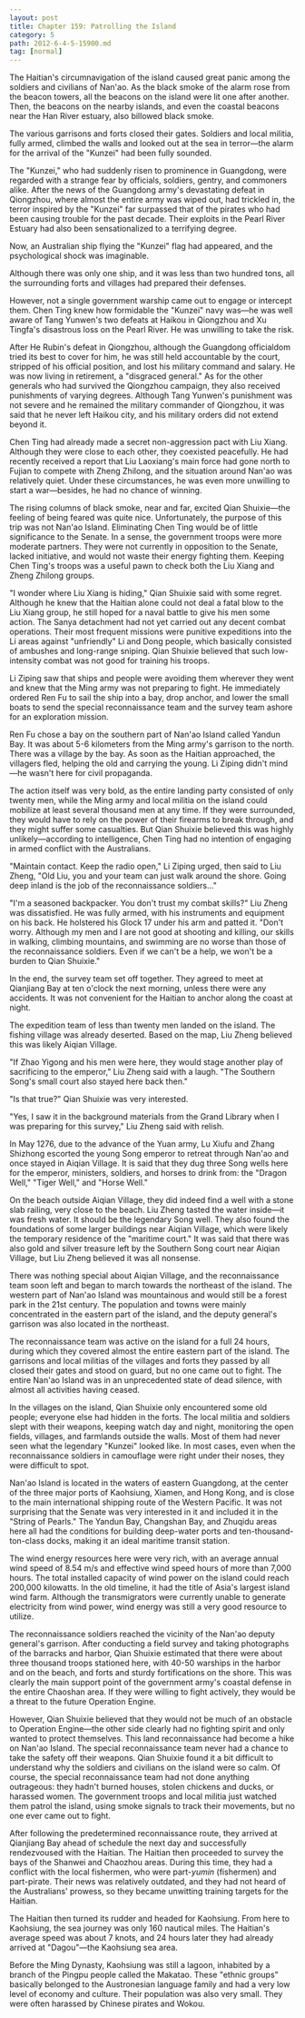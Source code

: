```yaml
---
layout: post
title: Chapter 159: Patrolling the Island
category: 5
path: 2012-6-4-5-15900.md
tag: [normal]
---
```


The Haitian's circumnavigation of the island caused great panic among the soldiers and civilians of Nan'ao. As the black smoke of the alarm rose from the beacon towers, all the beacons on the island were lit one after another. Then, the beacons on the nearby islands, and even the coastal beacons near the Han River estuary, also billowed black smoke.

The various garrisons and forts closed their gates. Soldiers and local militia, fully armed, climbed the walls and looked out at the sea in terror—the alarm for the arrival of the "Kunzei" had been fully sounded.

The "Kunzei," who had suddenly risen to prominence in Guangdong, were regarded with a strange fear by officials, soldiers, gentry, and commoners alike. After the news of the Guangdong army's devastating defeat in Qiongzhou, where almost the entire army was wiped out, had trickled in, the terror inspired by the "Kunzei" far surpassed that of the pirates who had been causing trouble for the past decade. Their exploits in the Pearl River Estuary had also been sensationalized to a terrifying degree.

Now, an Australian ship flying the "Kunzei" flag had appeared, and the psychological shock was imaginable.

Although there was only one ship, and it was less than two hundred tons, all the surrounding forts and villages had prepared their defenses.

However, not a single government warship came out to engage or intercept them. Chen Ting knew how formidable the "Kunzei" navy was—he was well aware of Tang Yunwen's two defeats at Haikou in Qiongzhou and Xu Tingfa's disastrous loss on the Pearl River. He was unwilling to take the risk.

After He Rubin's defeat in Qiongzhou, although the Guangdong officialdom tried its best to cover for him, he was still held accountable by the court, stripped of his official position, and lost his military command and salary. He was now living in retirement, a "disgraced general." As for the other generals who had survived the Qiongzhou campaign, they also received punishments of varying degrees. Although Tang Yunwen's punishment was not severe and he remained the military commander of Qiongzhou, it was said that he never left Haikou city, and his military orders did not extend beyond it.

Chen Ting had already made a secret non-aggression pact with Liu Xiang. Although they were close to each other, they coexisted peacefully. He had recently received a report that Liu Laoxiang's main force had gone north to Fujian to compete with Zheng Zhilong, and the situation around Nan'ao was relatively quiet. Under these circumstances, he was even more unwilling to start a war—besides, he had no chance of winning.

The rising columns of black smoke, near and far, excited Qian Shuixie—the feeling of being feared was quite nice. Unfortunately, the purpose of this trip was not Nan'ao Island. Eliminating Chen Ting would be of little significance to the Senate. In a sense, the government troops were more moderate partners. They were not currently in opposition to the Senate, lacked initiative, and would not waste their energy fighting them. Keeping Chen Ting's troops was a useful pawn to check both the Liu Xiang and Zheng Zhilong groups.

"I wonder where Liu Xiang is hiding," Qian Shuixie said with some regret. Although he knew that the Haitian alone could not deal a fatal blow to the Liu Xiang group, he still hoped for a naval battle to give his men some action. The Sanya detachment had not yet carried out any decent combat operations. Their most frequent missions were punitive expeditions into the Li areas against "unfriendly" Li and Dong people, which basically consisted of ambushes and long-range sniping. Qian Shuixie believed that such low-intensity combat was not good for training his troops.

Li Ziping saw that ships and people were avoiding them wherever they went and knew that the Ming army was not preparing to fight. He immediately ordered Ren Fu to sail the ship into a bay, drop anchor, and lower the small boats to send the special reconnaissance team and the survey team ashore for an exploration mission.

Ren Fu chose a bay on the southern part of Nan'ao Island called Yandun Bay. It was about 5-6 kilometers from the Ming army's garrison to the north. There was a village by the bay. As soon as the Haitian approached, the villagers fled, helping the old and carrying the young. Li Ziping didn't mind—he wasn't here for civil propaganda.

The action itself was very bold, as the entire landing party consisted of only twenty men, while the Ming army and local militia on the island could mobilize at least several thousand men at any time. If they were surrounded, they would have to rely on the power of their firearms to break through, and they might suffer some casualties. But Qian Shuixie believed this was highly unlikely—according to intelligence, Chen Ting had no intention of engaging in armed conflict with the Australians.

"Maintain contact. Keep the radio open," Li Ziping urged, then said to Liu Zheng, "Old Liu, you and your team can just walk around the shore. Going deep inland is the job of the reconnaissance soldiers..."

"I'm a seasoned backpacker. You don't trust my combat skills?" Liu Zheng was dissatisfied. He was fully armed, with his instruments and equipment on his back. He holstered his Glock 17 under his arm and patted it. "Don't worry. Although my men and I are not good at shooting and killing, our skills in walking, climbing mountains, and swimming are no worse than those of the reconnaissance soldiers. Even if we can't be a help, we won't be a burden to Qian Shuixie."

In the end, the survey team set off together. They agreed to meet at Qianjiang Bay at ten o'clock the next morning, unless there were any accidents. It was not convenient for the Haitian to anchor along the coast at night.

The expedition team of less than twenty men landed on the island. The fishing village was already deserted. Based on the map, Liu Zheng believed this was likely Aiqian Village.

"If Zhao Yigong and his men were here, they would stage another play of sacrificing to the emperor," Liu Zheng said with a laugh. "The Southern Song's small court also stayed here back then."

"Is that true?" Qian Shuixie was very interested.

"Yes, I saw it in the background materials from the Grand Library when I was preparing for this survey," Liu Zheng said with relish.

In May 1276, due to the advance of the Yuan army, Lu Xiufu and Zhang Shizhong escorted the young Song emperor to retreat through Nan'ao and once stayed in Aiqian Village. It is said that they dug three Song wells here for the emperor, ministers, soldiers, and horses to drink from: the "Dragon Well," "Tiger Well," and "Horse Well."

On the beach outside Aiqian Village, they did indeed find a well with a stone slab railing, very close to the beach. Liu Zheng tasted the water inside—it was fresh water. It should be the legendary Song well. They also found the foundations of some larger buildings near Aiqian Village, which were likely the temporary residence of the "maritime court." It was said that there was also gold and silver treasure left by the Southern Song court near Aiqian Village, but Liu Zheng believed it was all nonsense.

There was nothing special about Aiqian Village, and the reconnaissance team soon left and began to march towards the northeast of the island. The western part of Nan'ao Island was mountainous and would still be a forest park in the 21st century. The population and towns were mainly concentrated in the eastern part of the island, and the deputy general's garrison was also located in the northeast.

The reconnaissance team was active on the island for a full 24 hours, during which they covered almost the entire eastern part of the island. The garrisons and local militias of the villages and forts they passed by all closed their gates and stood on guard, but no one came out to fight. The entire Nan'ao Island was in an unprecedented state of dead silence, with almost all activities having ceased.

In the villages on the island, Qian Shuixie only encountered some old people; everyone else had hidden in the forts. The local militia and soldiers slept with their weapons, keeping watch day and night, monitoring the open fields, villages, and farmlands outside the walls. Most of them had never seen what the legendary "Kunzei" looked like. In most cases, even when the reconnaissance soldiers in camouflage were right under their noses, they were difficult to spot.

Nan'ao Island is located in the waters of eastern Guangdong, at the center of the three major ports of Kaohsiung, Xiamen, and Hong Kong, and is close to the main international shipping route of the Western Pacific. It was not surprising that the Senate was very interested in it and included it in the "String of Pearls." The Yandun Bay, Changshan Bay, and Zhuqidu areas here all had the conditions for building deep-water ports and ten-thousand-ton-class docks, making it an ideal maritime transit station.

The wind energy resources here were very rich, with an average annual wind speed of 8.54 m/s and effective wind speed hours of more than 7,000 hours. The total installed capacity of wind power on the island could reach 200,000 kilowatts. In the old timeline, it had the title of Asia's largest island wind farm. Although the transmigrators were currently unable to generate electricity from wind power, wind energy was still a very good resource to utilize.

The reconnaissance soldiers reached the vicinity of the Nan'ao deputy general's garrison. After conducting a field survey and taking photographs of the barracks and harbor, Qian Shuixie estimated that there were about three thousand troops stationed here, with 40-50 warships in the harbor and on the beach, and forts and sturdy fortifications on the shore. This was clearly the main support point of the government army's coastal defense in the entire Chaoshan area. If they were willing to fight actively, they would be a threat to the future Operation Engine.

However, Qian Shuixie believed that they would not be much of an obstacle to Operation Engine—the other side clearly had no fighting spirit and only wanted to protect themselves. This land reconnaissance had become a hike on Nan'ao Island. The special reconnaissance team never had a chance to take the safety off their weapons. Qian Shuixie found it a bit difficult to understand why the soldiers and civilians on the island were so calm. Of course, the special reconnaissance team had not done anything outrageous: they hadn't burned houses, stolen chickens and ducks, or harassed women. The government troops and local militia just watched them patrol the island, using smoke signals to track their movements, but no one ever came out to fight.

After following the predetermined reconnaissance route, they arrived at Qianjiang Bay ahead of schedule the next day and successfully rendezvoused with the Haitian. The Haitian then proceeded to survey the bays of the Shanwei and Chaozhou areas. During this time, they had a conflict with the local fishermen, who were part-_yumin_ (fishermen) and part-pirate. Their news was relatively outdated, and they had not heard of the Australians' prowess, so they became unwitting training targets for the Haitian.

The Haitian then turned its rudder and headed for Kaohsiung. From here to Kaohsiung, the sea journey was only 160 nautical miles. The Haitian's average speed was about 7 knots, and 24 hours later they had already arrived at "Dagou"—the Kaohsiung sea area.

Before the Ming Dynasty, Kaohsiung was still a lagoon, inhabited by a branch of the Pingpu people called the Makatao. These "ethnic groups" basically belonged to the Austronesian language family and had a very low level of economy and culture. Their population was also very small. They were often harassed by Chinese pirates and Wokou.